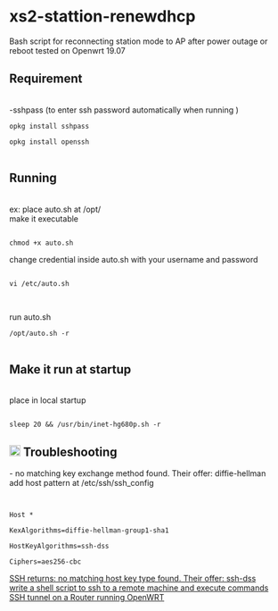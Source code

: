 # xs2-stattion-renewdhcp
Bash script for reconnecting station mode to AP after power outage or reboot
tested on Openwrt 19.07

<h2><strong>Requirement </strong></h2><br/>
-sshpass (to enter ssh password automatically when running )

<pre>
<code>opkg install sshpass <br/>
opkg install openssh
</code>
</pre>

<h2><strong>Running</strong></h2> <br/>
ex: place auto.sh at /opt/<br/>
make it executable 
<pre><code>
chmod +x auto.sh
</code></pre>
change credential inside auto.sh with your username and password<br/>
<pre><code>
vi /etc/auto.sh<br/>
</code>
</pre>
run auto.sh <br/>
<pre>
<code>/opt/auto.sh -r
</code>
</pre>

<h2><strong>Make it run at startup </strong> </h2><br/>
place in local startup
<pre><code>
sleep 20 && /usr/bin/inet-hg680p.sh -r
</pre></code>

<h2><g-emoji class="g-emoji" alias="scroll" fallback-src="https://github.githubassets.com/images/icons/emoji/unicode/1f4dc.png"><img class="emoji" alt="scroll" src="https://github.githubassets.com/images/icons/emoji/unicode/2757.png" width="20" height="20"></g-emoji> Troubleshooting </h2>
- no matching key exchange method found. Their offer: diffie-hellman <br/>
add host pattern at /etc/ssh/ssh_config
<pre><code> <br/>
Host * <br>
KexAlgorithms=diffie-hellman-group1-sha1<br/>
HostKeyAlgorithms=ssh-dss <br/>
Ciphers=aes256-cbc
</pre></code>
<a href="https://askubuntu.com/questions/836048/ssh-returns-no-matching-host-key-type-found-their-offer-ssh-dss">SSH returns: no matching host key type found. Their offer: ssh-dss<a> <br/>
<a href="https://stackoverflow.com/questions/13928116/write-a-shell-script-to-ssh-to-a-remote-machine-and-execute-commands">write a shell script to ssh to a remote machine and execute commands </a> <br/>
<a href="https://www.perfect-privacy.com/en/manuals/router_openwrt_ssh">SSH tunnel on a Router running OpenWRT</a>

